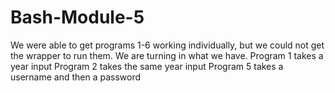 # Bash-Module-5

We were able to get programs 1-6 working individually, but we could not get the wrapper to run them.
We are turning in what we have.
Program 1 takes a year input
Program 2 takes the same year input
Program 5 takes a username and then a password
